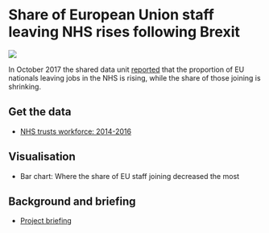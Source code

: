 # Share of European Union staff leaving NHS rises following Brexit

![](https://ichef.bbci.co.uk/news/624/cpsprodpb/16AA8/production/_98304829_chart_euleaversfromnhsinengland_biggestrises-1.png)

In October 2017 the shared data unit [reported](http://www.bbc.co.uk/news/uk-england-41556997) that the proportion of EU nationals leaving jobs in the NHS is rising, while the share of those joining is shrinking.

## Get the data

* [NHS trusts workforce: 2014-2016](https://docs.google.com/spreadsheets/d/15RrvR1qIZ_pNwD0YgpJ9byqRSN4FikiwJPBIIs6yyJk/edit#gid=1815778128)

## Visualisation

* Bar chart: Where the share of EU staff joining decreased the most

## Background and briefing

* [Project briefing](https://docs.google.com/document/d/1VaLfh7Dq3IK_4SF2IsGpAmOOhc0CLbnxaShUct9f2OE/edit)
